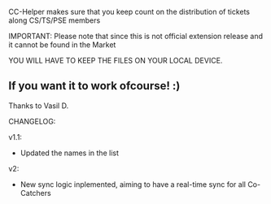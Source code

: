 CC-Helper makes sure that you keep count on the distribution of tickets along CS/TS/PSE members

IMPORTANT:
Please note that since this is not official extension release and it cannot be found in the Market

YOU WILL HAVE TO KEEP THE FILES ON YOUR LOCAL DEVICE. 

If you want it to work ofcourse! :) 
----
Thanks to Vasil D.

CHANGELOG:

v1.1:
- Updated the names in the list

v2:
- New sync logic inplemented, aiming to have a real-time sync for all Co-Catchers
